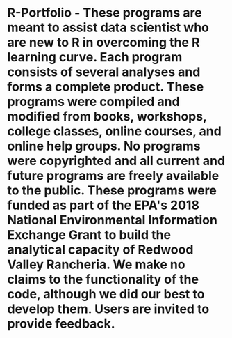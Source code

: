 # R-Portfolio - These programs are meant to assist data scientist who are new to R in overcoming the R learning curve. Each program consists of several analyses and forms a complete product. These programs were compiled and modified from books, workshops, college classes, online courses, and online help groups. No programs were copyrighted and all current and future programs are freely available to the public. These programs were funded as part of the EPA's 2018 National Environmental Information Exchange Grant to build the analytical capacity of Redwood Valley Rancheria.  We make no claims to the functionality of the code, although we did our best to develop them. Users are invited to provide feedback. 
